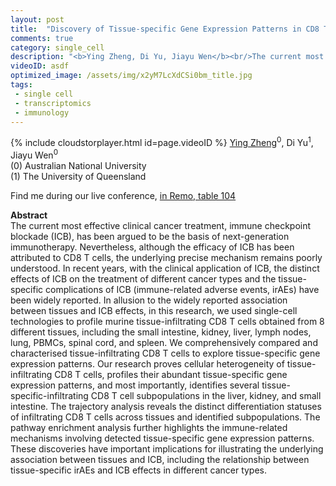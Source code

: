 ```yaml
---
layout: post
title:  "Discovery of Tissue-specific Gene Expression Patterns in CD8 T Cells by Single-cell RNA-seq"
comments: true
category: single_cell
description: "<b>Ying Zheng, Di Yu, Jiayu Wen</b><br/>The current most effective clinical cancer treatme..."
videoID: asdf
optimized_image: /assets/img/x2yM7LcXdCSi0bm_title.jpg
tags:
 - single cell
 - transcriptomics
 - immunology
---
```

{% include cloudstorplayer.html id=page.videoID %}
<u>Ying Zheng</u><sup>0</sup>, Di Yu<sup>1</sup>, Jiayu Wen<sup>0</sup><br/>
\(0\) Australian National University<br/>
\(1\) The University of Queensland

Find me during our live conference, [in Remo, table 104](https://remo.co)

<b>Abstract</b><br/>
The current most effective clinical cancer treatment, immune checkpoint blockade \(ICB\), has been argued to be the basis of next-generation immunotherapy. Nevertheless, although the efficacy of ICB has been attributed to CD8 T cells, the underlying precise mechanism remains poorly understood. In recent years, with the clinical application of ICB, the distinct effects of ICB on the treatment of different cancer types and the tissue-specific complications of ICB \(immune-related adverse events, irAEs\) have been widely reported. In allusion to the widely reported association between tissues and ICB effects, in this research, we used single-cell technologies to profile murine tissue-infiltrating CD8 T cells obtained from 8 different tissues, including the small intestine, kidney, liver, lymph nodes, lung, PBMCs, spinal cord, and spleen. We comprehensively compared and characterised tissue-infiltrating CD8 T cells to explore tissue-specific gene expression patterns. Our research proves cellular heterogeneity of tissue-infiltrating CD8 T cells, profiles their abundant tissue-specific gene expression patterns, and most importantly, identifies several tissue-specific-infiltrating CD8 T cell subpopulations in the liver, kidney, and small intestine. The trajectory analysis reveals the distinct differentiation statuses of infiltrating CD8 T cells across tissues and identified subpopulations. The pathway enrichment analysis further highlights the immune-related mechanisms involving detected tissue-specific gene expression patterns. These discoveries have important implications for illustrating the underlying association between tissues and ICB, including the relationship between tissue-specific irAEs and ICB effects in different cancer types.
